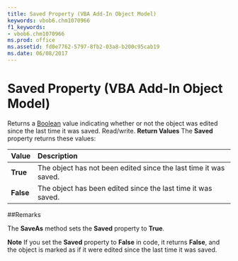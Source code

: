 ```yaml
---
title: Saved Property (VBA Add-In Object Model)
keywords: vbob6.chm1070966
f1_keywords:
- vbob6.chm1070966
ms.prod: office
ms.assetid: fd0e7762-5797-8fb2-03a8-b200c95cab19
ms.date: 06/08/2017
---
```



# Saved Property (VBA Add-In Object Model)



Returns a [Boolean](../../Glossary/vbe-glossary.md) value indicating whether or not the object was edited since the last time it was saved. Read/write.
 **Return Values**
The  **Saved** property returns these values:


|**Value**|**Description**|
|:-----|:-----|
|**True**|The object has not been edited since the last time it was saved.|
|**False**|The object has been edited since the last time it was saved.|

##Remarks

The  **SaveAs** method sets the **Saved** property to **True**.

 **Note**  If you set the  **Saved** property to **False** in code, it returns **False**, and the object is marked as if it were edited since the last time it was saved.


